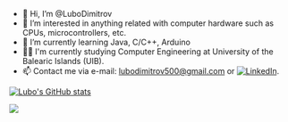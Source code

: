 - 👋 Hi, I’m @LuboDimitrov
- 👀 I’m interested in anything related with computer hardware such as CPUs, microcontrollers, etc.
- 🌱 I’m currently learning Java, C/C++, Arduino
- 👩‍🎓 I'm currently studying Computer Engineering at University of the Balearic Islands (UIB).
- 📫 Contact me via e-mail: lubodimitrov500@gmail.com or [![LinkedIn][1.2]][1].

[1.2]: https://img.icons8.com/color/48/000000/linkedin.png

[1]: https://www.linkedin.com/in/lyubomir-dimitrov-88a11a176/

[![Lubo's GitHub stats](https://github-readme-stats.vercel.app/api?username=LuboDimitrov&show_icons=true&theme=radical)](https://github.com/anuraghazra/github-readme-stats)

<img align="center" src="https://github-readme-stats.vercel.app/api/top-langs/?username=LuboDimitrov&exclude_repo=PracticaAprenentatgeAutomatic&theme=radical" />
<!---
LuboDimitrov/LuboDimitrov is a ✨ special ✨ repository because its `README.md` (this file) appears on your GitHub profile.
You can click the Preview link to take a look at your changes.
--->

